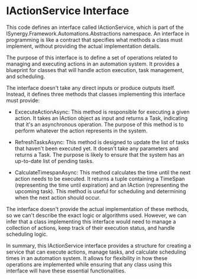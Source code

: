# IActionService Interface

This code defines an interface called IActionService, which is part of the ISynergy.Framework.Automations.Abstractions namespace. An interface in programming is like a contract that specifies what methods a class must implement, without providing the actual implementation details.

The purpose of this interface is to define a set of operations related to managing and executing actions in an automation system. It provides a blueprint for classes that will handle action execution, task management, and scheduling.

The interface doesn't take any direct inputs or produce outputs itself. Instead, it defines three methods that classes implementing this interface must provide:

- ExcecuteActionAsync: This method is responsible for executing a given action. It takes an IAction object as input and returns a Task, indicating that it's an asynchronous operation. The purpose of this method is to perform whatever the action represents in the system.

- RefreshTasksAsync: This method is designed to update the list of tasks that haven't been executed yet. It doesn't take any parameters and returns a Task. The purpose is likely to ensure that the system has an up-to-date list of pending tasks.

- CalculateTimespanAsync: This method calculates the time until the next action needs to be executed. It returns a tuple containing a TimeSpan (representing the time until expiration) and an IAction (representing the upcoming task). This method is useful for scheduling and determining when the next action should occur.

The interface doesn't provide the actual implementation of these methods, so we can't describe the exact logic or algorithms used. However, we can infer that a class implementing this interface would need to manage a collection of actions, keep track of their execution status, and handle scheduling logic.

In summary, this IActionService interface provides a structure for creating a service that can execute actions, manage tasks, and calculate scheduling times in an automation system. It allows for flexibility in how these operations are implemented while ensuring that any class using this interface will have these essential functionalities.